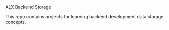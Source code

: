 ALX Backend Storage

This repo contains projects for learning backend development data storage concepts.
